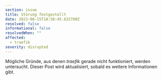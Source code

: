 ```yaml
---
section: issue
title: Störung festgestellt
date: 2023-08-15T18:58:45.632700Z
resolved: false
informational: false
resolvedWhen: ""
affected:
  - traefik
severity: disrupted
---
```

Mögliche Gründe, aus denen *traefik* gerade nicht funktioniert, werden untersucht. Dieser Post wird aktualisiert, sobald es weitere Informationen gibt.

        